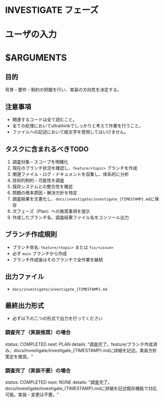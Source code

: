 # INVESTIGATE フェーズ

# ユーザの入力
# $ARGUMENTS

## 目的
背景・要件・制約の把握を行い、実装の方向性を決定する。

## 注意事項
- 関連するコードは全て読むこと。
- 全ての処理においてultrathinkでしっかりと考えて作業を行うこと。
- ファイルへの記述において絵文字を使用してはいけません。

## タスクに含まれるべきTODO
1. 調査対象・スコープを明確化
2. 現在のブランチ状況を確認し、`feature/<topic>` ブランチを作成
3. 関連ファイル・ログ・ドキュメントを収集し、体系的に分析
4. 技術的制約・可能性を調査
5. 既存システムとの整合性を確認
6. 問題の根本原因・解決方針を特定
7. 調査結果を文書化し、`docs/investigate/investigate_{TIMESTAMP}.md`に保存
8. 次フェーズ（Plan）への推奨事項を提示
9. 作成したブランチ名、調査結果ファイル名をコンソール出力

## ブランチ作成規則
- ブランチ命名: `feature/<topic>` または `fix/<issue>`
- 必ず `main` ブランチから作成
- ブランチ作成後はそのブランチで全作業を継続

## 出力ファイル
- `docs/investigate/investigate_{TIMESTAMP}.md`

## 最終出力形式
- 必ず以下の二つの形式で出力を行ってください

### 調査完了（実装推奨）の場合
status: COMPLETED
next: PLAN
details: "調査完了。feature/<topic>ブランチ作成済み。docs/investigate/investigate_{TIMESTAMP}.mdに詳細を記述。実装方針策定を推奨。"

### 調査完了（実装不要）の場合
status: COMPLETED
next: NONE
details: "調査完了。docs/investigate/investigate_{TIMESTAMP}.mdに詳細を記述既存機能で対応可能。実装・変更は不要。"
